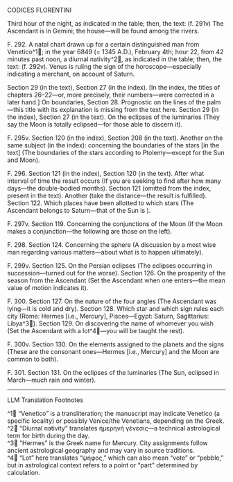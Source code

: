 CODICES FLORENTINI

Third hour of the night, as indicated in the table; then, the text: (f. 291v) The Ascendant is in Gemini; the house—will be found among the rivers.

F. 292. A natal chart drawn up for a certain distinguished man from Venetico^1🤖; in the year 6849 (= 1345 A.D.), February 4th; hour 22, from 42 minutes past noon, a diurnal nativity^2🤖, as indicated in the table; then, the text: (f. 292v). Venus is ruling the sign of the horoscope—especially indicating a merchant, on account of Saturn.

Section 29 (in the text), Section 27 (in the index). [In the index, the titles of chapters 26–22—or, more precisely, their numbers—were corrected in a later hand.] On boundaries, Section 28. Prognostic on the lines of the palm—this title with its explanation is missing from the text here. Section 29 (in the index), Section 27 (in the text). On the eclipses of the luminaries (They say the Moon is totally eclipsed—for those able to discern it).

F. 295v. Section 120 (in the index), Section 208 (in the text). Another <sic> on the same subject (in the index): concerning the boundaries of the stars [in the text] (The boundaries of the stars according to Ptolemy—except for the Sun and Moon).

F. 296. Section 121 (in the index), Section 120 (in the text). After what interval of time the result occurs (If you are seeking to find after how many days—the double-bodied months). Section 121 (omitted from the index, present in the text). Another (take the distance—the result is fulfilled). Section 122. Which places have been allotted to which stars (The Ascendant belongs to Saturn—that of the Sun is <sic>).

F. 297v. Section 119. Concerning the conjunctions of the Moon (If the Moon makes a conjunction—the following are those on the left).

F. 298. Section 124. Concerning the sphere (A discussion by a most wise man regarding various matters—about what is to happen ultimately).

F. 299v. Section 125. On the Persian eclipses (The eclipses occurring in succession—turned out for the worse). Section 126. On the prosperity of the season from the Ascendant (Set the Ascendant when one enters—the mean value of motion indicates it).

F. 300. Section 127. On the nature of the four angles (The Ascendant was lying—it is cold and dry). Section 128. Which star and which sign rules each city (Rome: Hermes [i.e., Mercury], Pisces—Egypt: Saturn, Sagittarius: Libya^3🤖). Section 129. On discovering the name of whomever you wish (Set the Ascendant with a lot^4🤖—you will be taught the rest).

F. 300v. Section 130. On the elements assigned to the planets and the signs (These are the consonant ones—Hermes [i.e., Mercury] and the Moon are common to both).

F. 301. Section 131. On the eclipses of the luminaries (The Sun, eclipsed in March—much rain and winter).

---

LLM Translation Footnotes

^1🤖 “Venetico” is a transliteration; the manuscript may indicate Venetico (a specific locality) or possibly Venice/the Venetians, depending on the Greek.  
^2🤖 “Diurnal nativity” translates ἡμερηνὴ γένεσις—a technical astrological term for birth during the day.  
^3🤖 “Hermes” is the Greek name for Mercury. City assignments follow ancient astrological geography and may vary in source traditions.  
^4🤖 “Lot” here translates “ψήφος,” which can also mean “vote” or “pebble,” but in astrological context refers to a point or “part” determined by calculation.